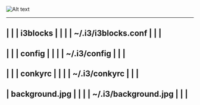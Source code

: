 
![Alt text](http://s8.picofile.com/file/8313074168/screenshot_2017_11_3011_35_13.jpg?raw=true "Title")

-----------------------------------------------------------
|                                                         |
|                        i3blocks                         |
|                                                         |
|                  ~/.i3/i3blocks.conf                    | 
|                                                         |
-----------------------------------------------------------
|                                                         |
|                       config                            |
|                                                         |
|                  ~/.i3/config                           | 
|                                                         |
-----------------------------------------------------------
|                                                         |
|                     conkyrc                             |
|                                                         |
|                  ~/.i3/conkyrc                          | 
|                                                         |
-----------------------------------------------------------
|                    background.jpg                       |
|                                                         |
|                 ~/.i3/background.jpg                    | 
|                                                         |
-----------------------------------------------------------
